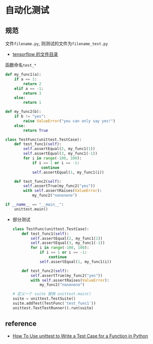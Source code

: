 # 自动化测试

## 规范

文件`filename.py`, 则测试的文件为`filename_test.py`

- [tensorflow 的文件目录](https://github.com/tensorflow/tensorflow/tree/master/tensorflow/python/framework)

函数命名`test_*`

```py
def my_func1(a):
    if a == 1:
        return 2
    elif a == -1:
        return 3
    else:
        return 1

def my_func2(b):
    if b != "yes":
        raise ValueError("you can only say yes!")
    else:
        return True

class TestFunc(unittest.TestCase):
    def test_func1(self):
        self.assertEqual(2, my_func1(1))
        self.assertEqual(3, my_func1(-1))
        for i in range(-100, 100):
            if i == 1 or i == -1:
                continue
            self.assertEqual(1, my_func1(i))

    def test_func2(self):
        self.assertTrue(my_func2("yes"))
        with self.assertRaises(ValueError):
            my_func2("nononono")

if __name__ == "__main__":
    unittest.main()
```

- 部分测试

  ```py
  class TestFunc(unittest.TestCase):
      def test_func1(self):
          self.assertEqual(2, my_func1(1))
          self.assertEqual(3, my_func1(-1))
          for i in range(-100, 100):
              if i == 1 or i == -1:
                  continue
              self.assertEqual(1, my_func1(i))

      def test_func2(self):
          self.assertTrue(my_func2("yes"))
          with self.assertRaises(ValueError):
              my_func2("nononono")

  # 定义一个 suite 替换 unittest.main()
  suite = unittest.TestSuite()
  suite.addTest(TestFunc('test_func1'))
  unittest.TextTestRunner().run(suite)
  ```

## reference

- [How To Use unittest to Write a Test Case for a Function in Python](https://www.digitalocean.com/community/tutorials/how-to-use-unittest-to-write-a-test-case-for-a-function-in-python)
